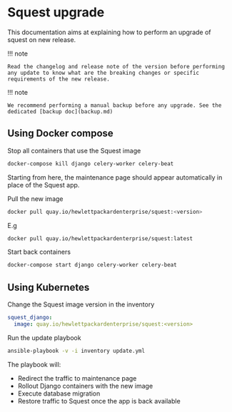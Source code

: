 # Squest upgrade

This documentation aims at explaining how to perform an upgrade of squest on new release.
 
!!! note

    Read the changelog and release note of the version before performing any update to know what are the breaking changes or specific requirements of the new release.

!!! note

    We recommend performing a manual backup before any upgrade. See the dedicated [backup doc](backup.md)

## Using Docker compose

Stop all containers that use the Squest image
```bash
docker-compose kill django celery-worker celery-beat
```

Starting from here, the maintenance page should appear automatically in place of the Squest app.

Pull the new image
```bash
docker pull quay.io/hewlettpackardenterprise/squest:<version>
```

E.g
```bash
docker pull quay.io/hewlettpackardenterprise/squest:latest
```

Start back containers
```bash
docker-compose start django celery-worker celery-beat
```

## Using Kubernetes

Change the Squest image version in the inventory
```yaml
squest_django:
  image: quay.io/hewlettpackardenterprise/squest:<version>
```

Run the update playbook
```bash
ansible-playbook -v -i inventory update.yml
```

The playbook will:

- Redirect the traffic to maintenance page
- Rollout Django containers with the new image
- Execute database migration
- Restore traffic to Squest once the app is back available
